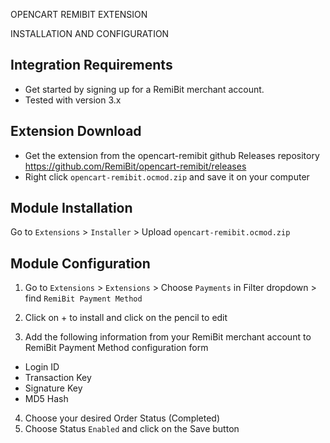 OPENCART REMIBIT EXTENSION

INSTALLATION AND CONFIGURATION

## Integration Requirements

- Get started by signing up for a RemiBit merchant account.
- Tested with version 3.x 

## Extension Download

* Get the extension from the opencart-remibit github Releases repository https://github.com/RemiBit/opencart-remibit/releases
* Right click `opencart-remibit.ocmod.zip` and save it on your computer

## Module Installation

Go to `Extensions` > `Installer` > Upload `opencart-remibit.ocmod.zip`

## Module Configuration

1. Go to `Extensions` > `Extensions` > Choose `Payments` in Filter dropdown > find `RemiBit Payment Method`
2. Click on + to install and click on the pencil to edit

3. Add the following information from your RemiBit merchant account to RemiBit Payment Method configuration form

* Login ID
* Transaction Key
* Signature Key
* MD5 Hash

4. Choose your desired Order Status (Completed)
5. Choose Status `Enabled` and click on the Save button
